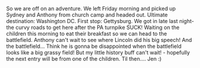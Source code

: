 <!--
.. title: Vacation 2011
.. slug: vacation-2011
.. date: 2011-07-30 11:35:22 UTC-05:00
.. tags:
.. link:
.. description:
.. type: text
-->

So we are off on an adventure. We left Friday morning and picked up Sydney and Anthony from church camp and headed out. Ultimate destination: Washington DC.  First stop: Gettysburg.  We got in late last night- the curvy roads to get here after the PA turnpike SUCK!  Waiting on the children this morning to eat their breakfast so we can head to the battlefield. Anthony can't wait to see where Lincoln did his big speech! And the battlefield... Think he is gonna be disappointed when the battlefield looks like a big grassy field!  But my little history buff can't wait!  - hopefully the next entry will be from one of the children. Til then....  Jen :)
